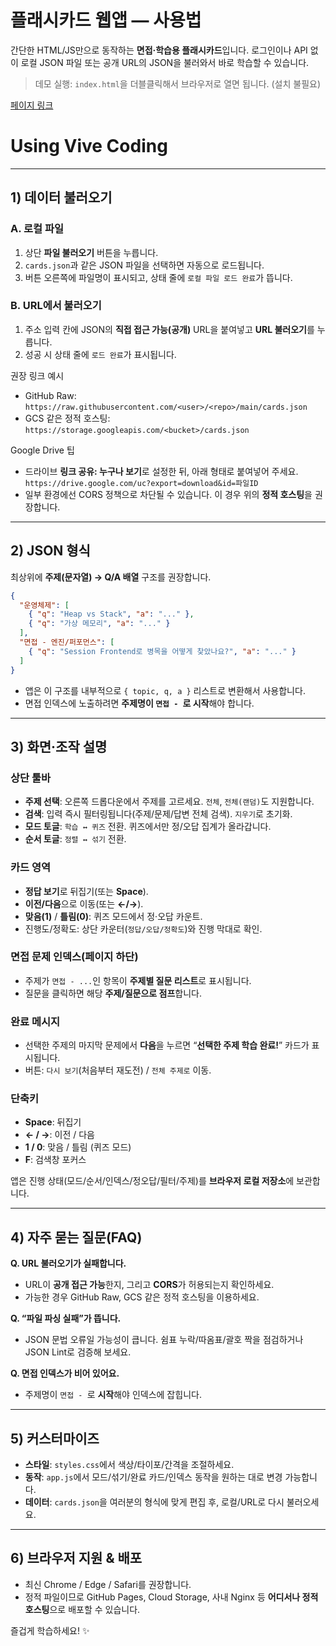# 플래시카드 웹앱 — 사용법

간단한 HTML/JS만으로 동작하는 **면접·학습용 플래시카드**입니다. 로그인이나 API 없이
로컬 JSON 파일 또는 공개 URL의 JSON을 불러와서 바로 학습할 수 있습니다.

> 데모 실행: `index.html`을 더블클릭해서 브라우저로 열면 됩니다. (설치 불필요)

[페이지 링크](https://jsuk10.github.io/FlashCardWeb/)

# Using Vive Coding

---

## 1) 데이터 불러오기

### A. 로컬 파일

1. 상단 **파일 불러오기** 버튼을 누릅니다.
2. `cards.json`과 같은 JSON 파일을 선택하면 자동으로 로드됩니다.
3. 버튼 오른쪽에 파일명이 표시되고, 상태 줄에 `로컬 파일 로드 완료`가 뜹니다.

### B. URL에서 불러오기

1. 주소 입력 칸에 JSON의 **직접 접근 가능(공개)** URL을 붙여넣고 **URL 불러오기**를 누릅니다.
2. 성공 시 상태 줄에 `로드 완료`가 표시됩니다.

권장 링크 예시

- GitHub Raw: `https://raw.githubusercontent.com/<user>/<repo>/main/cards.json`
- GCS 같은 정적 호스팅: `https://storage.googleapis.com/<bucket>/cards.json`

Google Drive 팁

- 드라이브 **링크 공유: 누구나 보기**로 설정한 뒤, 아래 형태로 붙여넣어 주세요.  
  `https://drive.google.com/uc?export=download&id=파일ID`
- 일부 환경에선 CORS 정책으로 차단될 수 있습니다. 이 경우 위의 **정적 호스팅**을 권장합니다.

---

## 2) JSON 형식

최상위에 **주제(문자열) → Q/A 배열** 구조를 권장합니다.

```json
{
  "운영체제": [
    { "q": "Heap vs Stack", "a": "..." },
    { "q": "가상 메모리", "a": "..." }
  ],
  "면접 - 엔진/퍼포먼스": [
    { "q": "Session Frontend로 병목을 어떻게 찾았나요?", "a": "..." }
  ]
}
```

- 앱은 이 구조를 내부적으로 `{ topic, q, a }` 리스트로 변환해서 사용합니다.
- 면접 인덱스에 노출하려면 **주제명이 `면접 - `로 시작**해야 합니다.

---

## 3) 화면·조작 설명

### 상단 툴바

- **주제 선택**: 오른쪽 드롭다운에서 주제를 고르세요. `전체`, `전체(랜덤)`도 지원합니다.
- **검색**: 입력 즉시 필터링됩니다(주제/문제/답변 전체 검색). `지우기`로 초기화.
- **모드 토글**: `학습 ↔ 퀴즈` 전환. 퀴즈에서만 정/오답 집계가 올라갑니다.
- **순서 토글**: `정렬 ↔ 섞기` 전환.

### 카드 영역

- **정답 보기**로 뒤집기(또는 **Space**).
- **이전/다음**으로 이동(또는 **←/→**).
- **맞음(1)** / **틀림(0)**: 퀴즈 모드에서 정·오답 카운트.
- 진행도/정확도: 상단 카운터(`정답/오답/정확도`)와 진행 막대로 확인.

### 면접 문제 인덱스(페이지 하단)

- 주제가 `면접 - ...`인 항목이 **주제별 질문 리스트**로 표시됩니다.
- 질문을 클릭하면 해당 **주제/질문으로 점프**합니다.

### 완료 메시지

- 선택한 주제의 마지막 문제에서 **다음**을 누르면
  “**선택한 주제 학습 완료!**” 카드가 표시됩니다.
- 버튼: `다시 보기`(처음부터 재도전) / `전체 주제로` 이동.

### 단축키

- **Space**: 뒤집기
- **← / →**: 이전 / 다음
- **1 / 0**: 맞음 / 틀림 (퀴즈 모드)
- **F**: 검색창 포커스

앱은 진행 상태(모드/순서/인덱스/정오답/필터/주제)를 **브라우저 로컬 저장소**에 보관합니다.

---

## 4) 자주 묻는 질문(FAQ)

**Q. URL 불러오기가 실패합니다.**

- URL이 **공개 접근 가능**한지, 그리고 **CORS**가 허용되는지 확인하세요.
- 가능한 경우 GitHub Raw, GCS 같은 정적 호스팅을 이용하세요.

**Q. “파일 파싱 실패”가 뜹니다.**

- JSON 문법 오류일 가능성이 큽니다. 쉼표 누락/따옴표/괄호 짝을 점검하거나
  JSON Lint로 검증해 보세요.

**Q. 면접 인덱스가 비어 있어요.**

- 주제명이 `면접 - `로 **시작**해야 인덱스에 잡힙니다.

---

## 5) 커스터마이즈

- **스타일**: `styles.css`에서 색상/타이포/간격을 조절하세요.
- **동작**: `app.js`에서 모드/섞기/완료 카드/인덱스 동작을 원하는 대로 변경 가능합니다.
- **데이터**: `cards.json`을 여러분의 형식에 맞게 편집 후, 로컬/URL로 다시 불러오세요.

---

## 6) 브라우저 지원 & 배포

- 최신 Chrome / Edge / Safari를 권장합니다.
- 정적 파일이므로 GitHub Pages, Cloud Storage, 사내 Nginx 등 **어디서나 정적 호스팅**으로 배포할 수 있습니다.

즐겁게 학습하세요! ✨
